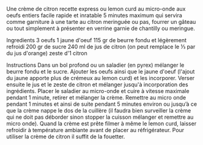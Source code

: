 Une crème de citron recette express ou lemon curd au micro-onde aux oeufs entiers facile rapide et inratable 5 minutes maximum qui servira comme garniture à une tarte au citron meringuée ou pas, fourrer un gâteau ou tout simplement à présenter en verrine garnie de chantilly ou meringue.


Ingredients
3 oeufs
1 jaune d'oeuf
115 gr de beurre fondu et légèrement refroidi
200 gr de sucre
240 ml de jus de citron (on peut remplace le ⅓ par du jus d'orange)
zeste d'1 citron

Instructions
Dans un bol profond ou un saladier (en pyrex) mélanger le beurre fondu et le sucre.
Ajouter les oeufs ainsi que le jaune d'oeuf (l'ajout du jaune apporte plus de crémeux au lemon curd) et les incorporer.
Verser ensuite le jus et le zeste de citron et mélanger jusqu'à incorporation des ingrédients.
Placer le saladier au micro-onde et cuire à vitesse maximale pendant 1 minute, retirer et mélanger la crème.
Remettre au micro onde pendant 1 minutes et ainsi de suite pendant 5 minutes environ ou jusqu’à ce que la crème nappe le dos de la cuillère (il faudra bien surveiller la crème qui ne doit pas déborder sinon stopper la cuisson mélanger et remettre au micro onde).
Quand la crème est prête filmer à même le lemon curd, laisser refroidir à température ambiante avant de placer au réfrigérateur.
Pour utiliser la crème de citron il suffit de la fouetter.
